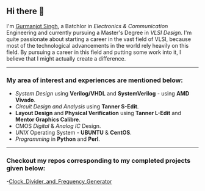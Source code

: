 ## Hi there 👋

I'm [Gurmanjot Singh](https://www.linkedin.com/in/gurmanjot-singh-57756a219/), a Batchlor in <i>Electronics & Communication</i> Engineering and currently pursuing a Master's Degree in <i>VLSI Design</i>. I'm quite passionate about starting a career in the vast field of VLSI, because most of the technological advancements in the world rely heavily on this field. By pursuing a career in this field and putting some work into it, I believe that I might actually create a difference.

---

### My area of interest and experiences are mentioned below:

- _System Design_ using **Verilog/VHDL** and **SystemVerilog** - using **AMD Vivado**.
- _Circuit Design and Analysis_ using **Tanner S-Edit**.
- **Layout Design** and **Physical Verification** using **Tanner L-Edit** and **Mentor Graphics Calibre**.
- CMOS _Digital_ & _Analog IC_ Design.
- _UNIX_ Operating System - **UBUNTU** & **CentOS**.
- _Programming_ in **Python** and **Perl**.

---

### Checkout my repos corresponding to my completed projects given below:

-[Clock_Divider_and_Frequency_Generator]([Repo_link](https://github.com/Gurman312/Clock_Divider_and_Frequency_Generator))
